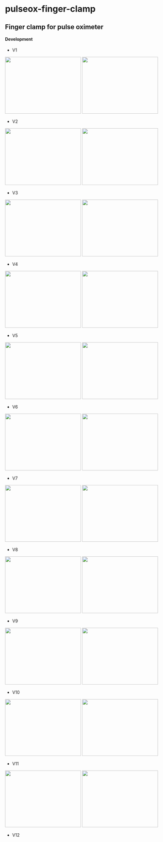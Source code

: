 # pulseox-finger-clamp
## Finger clamp for pulse oximeter

#### Development

* V1

<span>
<img src="https://github.com/IRNAS/pulseox-finger-clamp/pics/finger_clamp_v1(1).JPG" width="250px" height="187px">
<img src="https://github.com/IRNAS/pulseox-finger-clamp/pics/finger_clamp_v1(2).JPG" width="250px" height="187px">
</span>

* V2

<span>
<img src="https://github.com/IRNAS/pulseox-finger-clamp/pics/finger_clamp_v2(1).JPG" width="250px" height="187px">
<img src="https://github.com/IRNAS/pulseox-finger-clamp/pics/finger_clamp_v2(2).JPG" width="250px" height="187px">
</span>

* V3

<span>
<img src="https://github.com/IRNAS/pulseox-finger-clamp/pics/finger_clamp_v3(1).JPG" width="250px" height="187px">
<img src="https://github.com/IRNAS/pulseox-finger-clamp/pics/finger_clamp_v3(2).JPG" width="250px" height="187px">
</span>

* V4

<span>
<img src="https://github.com/IRNAS/pulseox-finger-clamp/pics/finger_clamp_v4(1).JPG" width="250px" height="187px">
<img src="https://github.com/IRNAS/pulseox-finger-clamp/pics/finger_clamp_v4(2).JPG" width="250px" height="187px">
</span>

* V5

<span>
<img src="https://github.com/IRNAS/pulseox-finger-clamp/pics/finger_clamp_v5(1).JPG" width="250px" height="187px">
<img src="https://github.com/IRNAS/pulseox-finger-clamp/pics/finger_clamp_v5(2).JPG" width="250px" height="187px">
</span>

* V6

<span>
<img src="https://github.com/IRNAS/pulseox-finger-clamp/pics/finger_clamp_v6(1).JPG" width="250px" height="187px">
<img src="https://github.com/IRNAS/pulseox-finger-clamp/pics/finger_clamp_v6(2).JPG" width="250px" height="187px">
</span>

* V7

<span>
<img src="https://github.com/IRNAS/pulseox-finger-clamp/pics/finger_clamp_v7(1).JPG" width="250px" height="187px">
<img src="https://github.com/IRNAS/pulseox-finger-clamp/pics/finger_clamp_v7(2).JPG" width="250px" height="187px">
</span>

* V8

<span>
<img src="https://github.com/IRNAS/pulseox-finger-clamp/pics/finger_clamp_v8(1).JPG" width="250px" height="187px">
<img src="https://github.com/IRNAS/pulseox-finger-clamp/pics/finger_clamp_v8(2).JPG" width="250px" height="187px">
</span>

* V9

<span>
<img src="https://github.com/IRNAS/pulseox-finger-clamp/pics/finger_clamp_v9(1).JPG" width="250px" height="187px">
<img src="https://github.com/IRNAS/pulseox-finger-clamp/pics/finger_clamp_v9(2).JPG" width="250px" height="187px">
</span>

* V10

<span>
<img src="https://github.com/IRNAS/pulseox-finger-clamp/pics/finger_clamp_v10(1).JPG" width="250px" height="187px">
<img src="https://github.com/IRNAS/pulseox-finger-clamp/pics/finger_clamp_v10(2).JPG" width="250px" height="187px">
</span>

* V11

<span>
<img src="https://github.com/IRNAS/pulseox-finger-clamp/pics/finger_clamp_v11(1).JPG" width="250px" height="187px">
<img src="https://github.com/IRNAS/pulseox-finger-clamp/pics/finger_clamp_v11(2).JPG" width="250px" height="187px">
</span>

* V12
